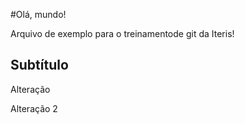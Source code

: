 #Olá, mundo!

Arquivo de exemplo para o treinamentode git da Iteris!

## Subtítulo

Alteração

Alteração 2


